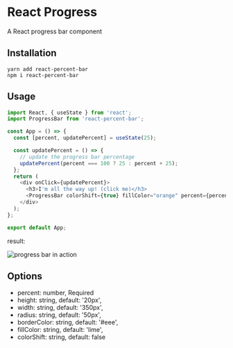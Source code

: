 # React Progress

A React progress bar component

## Installation

```
yarn add react-percent-bar
npm i react-percent-bar
```

## Usage

```javascript
import React, { useState } from 'react';
import ProgressBar from 'react-percent-bar';

const App = () => {
  const [percent, updatePercent] = useState(25);

  const updatePercent = () => {
    // update the progress bar percentage
    updatePercent(percent === 100 ? 25 : percent + 25);
  };
  return (
    <div onClick={updatePercent}>
      <h3>I'm all the way up! (click me)</h3>
      <ProgressBar colorShift={true} fillColor="orange" percent={percent} />
    </div>
  );
};

export default App;
```

result:

![progress bar in action]('/example.gif?raw=true')

## Options

- percent: number, Required
- height: string, default: '20px',
- width: string, default: '350px',
- radius: string, default: '50px',
- borderColor: string, default: '#eee',
- fillColor: string, default: 'lime',
- colorShift: string, default: false
